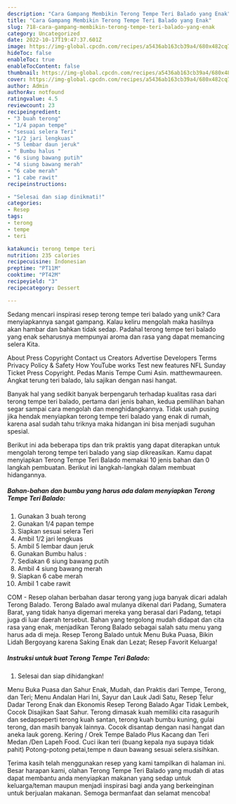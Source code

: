 ```yaml
---
description: "Cara Gampang Membikin Terong Tempe Teri Balado yang Enak"
title: "Cara Gampang Membikin Terong Tempe Teri Balado yang Enak"
slug: 718-cara-gampang-membikin-terong-tempe-teri-balado-yang-enak
category: Uncategorized
date: 2022-10-17T19:47:37.601Z
image: https://img-global.cpcdn.com/recipes/a5436ab163cb39a4/680x482cq70/terong-tempe-teri-balado-foto-resep-utama.jpg
hideToc: false
enableToc: true
enableTocContent: false
thumbnail: https://img-global.cpcdn.com/recipes/a5436ab163cb39a4/680x482cq70/terong-tempe-teri-balado-foto-resep-utama.jpg
cover: https://img-global.cpcdn.com/recipes/a5436ab163cb39a4/680x482cq70/terong-tempe-teri-balado-foto-resep-utama.jpg
author: Admin
authorAv: notfound
ratingvalue: 4.5
reviewcount: 23
recipeingredient:
- "3 buah terong"
- "1/4 papan tempe"
- "sesuai selera Teri"
- "1/2 jari lengkuas"
- "5 lembar daun jeruk"
- " Bumbu halus "
- "6 siung bawang putih"
- "4 siung bawang merah"
- "6 cabe merah"
- "1 cabe rawit"
recipeinstructions:

- "Selesai dan siap dinikmati!"
categories:
- Resep
tags:
- terong
- tempe
- teri

katakunci: terong tempe teri 
nutrition: 235 calories
recipecuisine: Indonesian
preptime: "PT11M"
cooktime: "PT42M"
recipeyield: "3"
recipecategory: Dessert

---
```





Sedang mencari inspirasi resep terong tempe teri balado yang unik? Cara menyiapkannya sangat gampang. Kalau keliru mengolah maka hasilnya akan hambar dan bahkan tidak sedap. Padahal terong tempe teri balado yang enak seharusnya mempunyai aroma dan rasa yang dapat memancing selera Kita.





About Press Copyright Contact us Creators Advertise Developers Terms Privacy Policy &amp; Safety How YouTube works Test new features NFL Sunday Ticket Press Copyright. Pedas Manis Tempe Cumi Asin. matthewmaureen. Angkat terung teri balado, lalu sajikan dengan nasi hangat.

Banyak hal yang sedikit banyak berpengaruh terhadap kualitas rasa dari terong tempe teri balado, pertama dari jenis bahan, kedua pemilihan bahan segar sampai cara mengolah dan menghidangkannya. Tidak usah pusing jika hendak menyiapkan terong tempe teri balado yang enak di rumah, karena asal sudah tahu triknya maka hidangan ini bisa menjadi suguhan spesial.






Berikut ini ada beberapa tips dan trik praktis yang dapat diterapkan untuk mengolah terong tempe teri balado yang siap dikreasikan. Kamu dapat menyiapkan Terong Tempe Teri Balado memakai 10 jenis bahan dan 0 langkah pembuatan. Berikut ini langkah-langkah dalam membuat hidangannya.

<!--inarticleads1-->

##### Bahan-bahan dan bumbu yang harus ada dalam menyiapkan Terong Tempe Teri Balado:

1. Gunakan 3 buah terong
1. Gunakan 1/4 papan tempe
1. Siapkan sesuai selera Teri
1. Ambil 1/2 jari lengkuas
1. Ambil 5 lembar daun jeruk
1. Gunakan  Bumbu halus :
1. Sediakan 6 siung bawang putih
1. Ambil 4 siung bawang merah
1. Siapkan 6 cabe merah
1. Ambil 1 cabe rawit


COM - Resep olahan berbahan dasar terong yang juga banyak dicari adalah Terong Balado. Terong Balado awal mulanya dikenal dari Padang, Sumatera Barat, yang tidak hanya digemari mereka yang berasal dari Padang, tetapi juga di luar daerah tersebut. Bahan yang tergolong mudah didapat dan cita rasa yang enak, menjadikan Terong Balado sebagai salah satu menu yang harus ada di meja. Resep Terong Balado untuk Menu Buka Puasa, Bikin Lidah Bergoyang karena Saking Enak dan Lezat; Resep Favorit Keluarga! 

<!--inarticleads2-->

##### Instruksi untuk buat Terong Tempe Teri Balado:


1. Selesai dan siap dihidangkan!

Menu Buka Puasa dan Sahur Enak, Mudah, dan Praktis dari Tempe, Terong, dan Teri; Menu Andalan Hari Ini, Sayur dan Lauk Jadi Satu, Resep Telur Dadar Terong Enak dan Ekonomis Resep Terong Balado Agar Tidak Lembek, Cocok Disajikan Saat Sahur. Terong dimasak kuah memiliki cita rasagurih dan sedapseperti terong kuah santan, terong kuah bumbu kuning, gulai terong, dan masih banyak lainnya. Cocok disantap dengan nasi hangat dan aneka lauk goreng. Kering / Orek Tempe Balado Plus Kacang dan Teri Medan /Den Lapeh Food. Cuci ikan teri (buang kepala nya supaya tidak pahit) Potong-potong petai,tempe n daun bawang sesuai selera.sisihkan. 

Terima kasih telah menggunakan resep yang kami tampilkan di halaman ini. Besar harapan kami, olahan Terong Tempe Teri Balado yang mudah di atas dapat membantu anda menyiapkan makanan yang sedap untuk keluarga/teman maupun menjadi inspirasi bagi anda yang berkeinginan untuk berjualan makanan. Semoga bermanfaat dan selamat mencoba!
